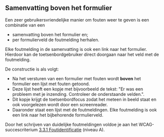 ## Samenvatting boven het formulier

Een zeer gebruikersvriendelijke manier om fouten weer te geven is een combinatie van een

- samenvatting boven het formulier en;
- per formulierveld de foutmelding herhalen.

Elke foutmelding in de samenvatting is ook een link naar het formulier. Hierdoor kan de toetsenbordgebruiker direct doorgaan naar het veld met de foutmelding.

De constructie is als volgt:

- Na het versturen van een formulier met fouten wordt **boven** het formulier een lijst met fouten getoond.
- Deze lijst heeft een kopje met bijvoorbeeld de tekst:
  "Er was een probleem met je inzending. Controleer de onderstaande velden.".
- Dit kopje krijgt de toetsenbordfocus zodat het meteen in beeld staat en ook voorgelezen wordt door een screenreader.
- Daaronder staat een lijst met de foutmeldingen. Elke foutmelding is ook een link naar het bijbehorende formulierveld.

Door het schrijven van duidelijke foutmeldingen voldoe je aan het WCAG-succescriterium [3.3.1 Foutidentificatie](https://www.w3.org/Translations/WCAG21-nl/#foutidentificatie) (niveau A).
